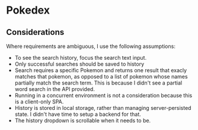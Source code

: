 # Pokedex

## Considerations

Where requirements are ambiguous, I use the following assumptions:

- To see the search history, focus the search text input.
- Only successful searches should be saved to history
- Search requires a specific Pokemon and returns one result that exacly matches that pokemon, as opposed to a list of pokemon whose names partially match the search term. This is because I didn't see a partial word search in the API provided.
- Running in a concurrent environment is not a consideration because this is a client-only SPA.
- History is stored in local storage, rather than managing server-persisted state. I didn't have time to setup a backend for that.
- The history dropdown is scrollable when it needs to be.
